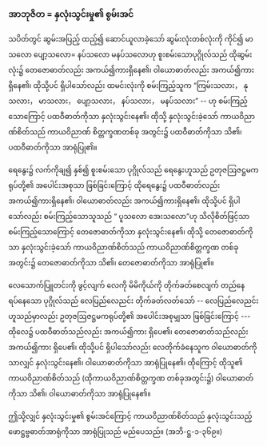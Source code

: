 ### အာဘုဇိတ = နှလုံးသွင်းမှု၏ စွမ်းအင်

သပိတ်တွင် ဆွမ်းအပြည့် ထည့်၍ ဆောင်ယူလာခဲ့သော် ဆွမ်းလုံးတစ်လုံးကို ကိုင်၍ မာသလော ပျော့သလော= နပ်သလော မနပ်သလောဟု စူးစမ်းသောပုဂ္ဂိုလ်သည် ထိုဆွမ်းလုံး၌ တေဇောဓာတ်လည်း အကယ်၍ကားရှိနေ၏၊ ဝါယောဓာတ်လည်း အကယ်၍ကား ရှိနေ၏၊ ထိုသို့ပင် ရှိပါသော်လည်း ထမင်းလုံးကို စမ်းကြည့်သူက “ကြမ်းသလား， နုသလား， မာသလား， ပျော့သလား， နပ်သလား， မနပ်သလား” -- ဟု စမ်းကြည့်သောကြောင့် ပထဝီဓာတ်ကိုသာ နှလုံးသွင်းနေ၏၊ ထိုသို့ နှလုံးသွင်းခဲ့သော် ကာယဝိညာဏ်စိတ်သည် ကာယဝိညာဏ် စိတ္တက္ခဏတစ်ခု အတွင်း၌ ပထဝီဓာတ်ကိုသာ သိ၏၊ ပထဝီဓာတ်ကိုသာ အာရုံပြု၏။

ရေနွေး၌ လက်ကိုချ၍ နှစ်၍ စူးစမ်းသော ပုဂ္ဂိုလ်သည် ရေနွေးဟူသည် ဥတုဇဩဇဋ္ဌမကရုပ်တို့၏ အပေါင်းအစုသာ ဖြစ်ခြင်းကြောင့် ထိုရေနွေး၌ ပထဝီဓာတ်လည်း အကယ်၍ကားရှိနေ၏၊ ဝါယောဓာတ်လည်း အကယ်၍ကားရှိနေ၏၊ ထိုသို့ပင် ရှိပါသော်လည်း စမ်းကြည့်သောသူသည် “ ပူသလော အေးသလော”ဟု သိလိုစိတ်ဖြင့်သာစမ်းကြည့်သောကြောင့် တေဇောဓာတ်ကိုသာ နှလုံးသွင်းနေ၏၊ ထိုသို့ တေဇောဓာတ်ကိုသာ နှလုံးသွင်းခဲ့သော် ကာယဝိညာဏ်စိတ်သည် ကာယဝိညာဏ်စိတ္တက္ခဏ တစ်ခုအတွင်း၌ တေဇောဓာတ်ကိုသာ သိ၏၊ တေဇောဓာတ်ကိုသာ အာရုံပြု၏။

 လေသောက်ပြူတင်းကို ဖွင့်လျက် လေကို မိမိကိုယ်ကို တိုက်ခတ်စေလျက် တည်နေ ရပ်နေသော ပုဂ္ဂိုလ်သည် လေပြည်လေညင်း တိုက်ခတ်လတ်သော် -- လေပြည်လေညင်းဟူသည်မှာလည်း ဥတုဇဩဇဋ္ဌမကရုပ်တို့၏ အပေါင်းအစုမျှသာ ဖြစ်ခြင်းကြောင့် --- ထိုလေ၌ ပထဝီဓာတ်သည်လည်း အကယ်၍ကား ရှိပေ၏၊ တေဇောဓာတ်သည်လည်း အကယ်၍ကား ရှိပေ၏၊ ထိုသို့ပင် ရှိပါသော်လည်း လေတိုက်ခံနေသူက ဝါယောဓာတ်ကိုသာလျှင် နှလုံးသွင်းနေ၏၊ ဝါယောဓာတ်ကိုသာ အာရုံပြုနေ၏၊ ထိုကြောင့် ထိုသူ၏ ကာယဝိညာဏ်စိတ်သည် (ထိုကာယဝိညာဏ်စိတ္တက္ခဏ တစ်ခုအတွင်း၌) ဝါယောဓာတ်ကိုသာ သိ၏၊ ဝါယောဓာတ်ကိုသာ အာရုံပြုနေ၏။

ဤသို့လျှင် နှလုံးသွင်းမှု၏ စွမ်းအင်ကြောင့် ကာယဝိညာဏ်စိတ်သည် နှလုံးသွင်းသည့် ဖောဋ္ဌဗ္ဗဓာတ်အာရုံကိုသာ အာရုံပြုသည် မည်ပေသည်။ (အဘိ-ဋ္ဌ-၁-၃၆၉။)
